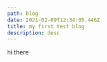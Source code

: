 ```yaml
---
path: blog
date: 2021-02-09T12:34:05.446Z
title: my first test blog
description: desc
---
```

hi there